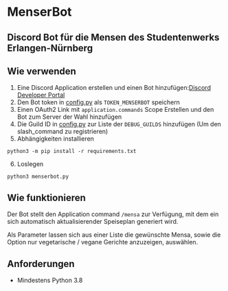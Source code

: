 # MenserBot
## Discord Bot für die Mensen des Studentenwerks Erlangen-Nürnberg

## Wie verwenden
1. Eine Discord Application erstellen und einen Bot hinzufügen:[Discord Developer Portal](https://discordapp.com/developers/applications)
2. Den Bot token in [config.py](config.py) als `TOKEN_MENSERBOT` speichern
3. Einen OAuth2 Link mit `application.commands` Scope Erstellen und den Bot zum Server der Wahl hinzufügen
4. Die Guild ID in [config.py](config.py) zur Liste der `DEBUG_GUILDS` hinzufügen (Um den slash_command zu registrieren) 
5. Abhängigkeiten installieren 
```
python3 -m pip install -r requirements.txt
```
6. Loslegen 
```
python3 menserbot.py
```

## Wie funktionieren
Der Bot stellt den Application command `/mensa` zur Verfügung, mit dem ein sich automatisch aktualisierender Speiseplan generiert wird.

Als Parameter lassen sich aus einer Liste die gewünschte Mensa, sowie die Option nur vegetarische / vegane Gerichte anzuzeigen, auswählen.


## Anforderungen
- Mindestens Python 3.8